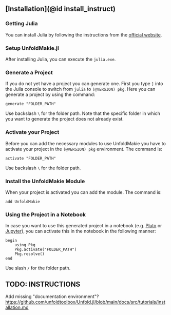 ## [Installation](@id install_instruct)

### Getting Julia

You can install Julia by following the instructions from the [official website](https://julialang.org/). 

### Setup UnfoldMakie.jl

After installing Julia, you can execute the `julia.exe`. 

### Generate a Project

If you do not yet have a project you can generate one. 
First you type `]` into the Julia console to switch from `julia` to `(@VERSION) pkg`. 
Here you can generate a project by using the command: 

```
generate "FOLDER_PATH"
```

Use backslash `\` for the folder path. 
Note that the specific folder in which you want to generate the project does not already exist.

### Activate your Project

Before you can add the necessary modules to use UnfoldMakie you have to activate your project in the `(@VERSION) pkg` environment. 
The command is: 

```
activate "FOLDER_PATH"
```

Use backslash `\` for the folder path. 

### Install the UnfoldMakie Module

When your project is activated you can add the module. 
The command is: 

```
add UnfoldMakie
```

### Using the Project in a Notebook

In case you want to use this generated project in a notebook (e.g. [Pluto](https://www.juliapackages.com/p/pluto) or [Jupyter](https://ipython.org/notebook.html)), you can activate this in the notebook in the following manner:
```
begin
    using Pkg
    Pkg.activate("FOLDER_PATH")
    Pkg.resolve()
end
```
Use slash `/` for the folder path. 

## TODO: INSTRUCTIONS

Add missing "documentation environment"?
https://github.com/unfoldtoolbox/Unfold.jl/blob/main/docs/src/tutorials/installation.md
